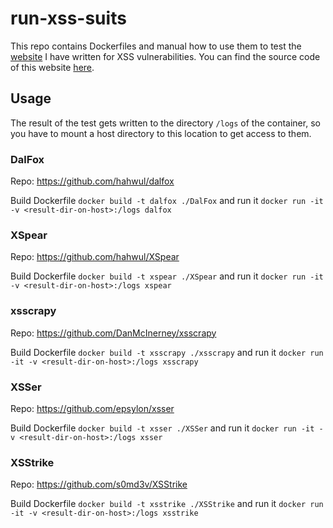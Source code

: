 # run-xss-suits

This repo contains Dockerfiles and manual how to use them to test the [website](https://xss-suite-test-site.herokuapp.com/index.php) I have written for XSS vulnerabilities.
You can find the source code of this website [here](https://github.com/OttFH/xss-suite-test-site).


## Usage

The result of the test gets written to the directory ``/logs`` of the container, so you have to mount a host directory to this location to get access to them.

### DalFox

Repo: https://github.com/hahwul/dalfox

Build Dockerfile
``docker build -t dalfox ./DalFox``
and run it
``docker run -it -v <result-dir-on-host>:/logs dalfox``

### XSpear

Repo: https://github.com/hahwul/XSpear

Build Dockerfile
``docker build -t xspear ./XSpear``
and run it
``docker run -it -v <result-dir-on-host>:/logs xspear``

### xsscrapy

Repo: https://github.com/DanMcInerney/xsscrapy

Build Dockerfile
``docker build -t xsscrapy ./xsscrapy``
and run it
``docker run -it -v <result-dir-on-host>:/logs xsscrapy``

### XSSer

Repo: https://github.com/epsylon/xsser

Build Dockerfile
``docker build -t xsser ./XSSer``
and run it
``docker run -it -v <result-dir-on-host>:/logs xsser``

### XSStrike

Repo: https://github.com/s0md3v/XSStrike

Build Dockerfile
``docker build -t xsstrike ./XSStrike``
and run it
``docker run -it -v <result-dir-on-host>:/logs xsstrike``